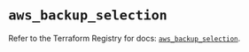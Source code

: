 # `aws_backup_selection`

Refer to the Terraform Registry for docs: [`aws_backup_selection`](https://registry.terraform.io/providers/hashicorp/aws/5.89.0/docs/resources/backup_selection).
